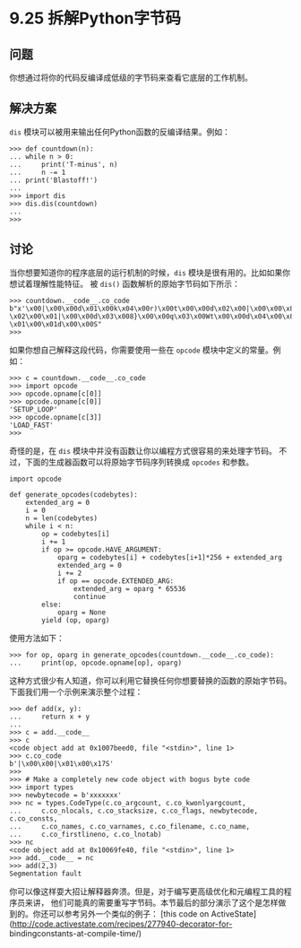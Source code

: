 

# 9.25 拆解Python字节码

## 问题

你想通过将你的代码反编译成低级的字节码来查看它底层的工作机制。

## 解决方案

`dis` 模块可以被用来输出任何Python函数的反编译结果。例如：

    
    
    >>> def countdown(n):
    ... while n > 0:
    ...     print('T-minus', n)
    ...     n -= 1
    ... print('Blastoff!')
    ...
    >>> import dis
    >>> dis.dis(countdown)
    ...
    >>>
    

## 讨论

当你想要知道你的程序底层的运行机制的时候，`dis` 模块是很有用的。比如如果你想试着理解性能特征。 被 `dis()` 函数解析的原始字节码如下所示：

    
    
    >>> countdown.__code__.co_code
    b"x'\x00|\x00\x00d\x01\x00k\x04\x00r)\x00t\x00\x00d\x02\x00|\x00\x00\x83
    \x02\x00\x01|\x00\x00d\x03\x008}\x00\x00q\x03\x00Wt\x00\x00d\x04\x00\x83
    \x01\x00\x01d\x00\x00S"
    >>>
    

如果你想自己解释这段代码，你需要使用一些在 `opcode` 模块中定义的常量。例如：

    
    
    >>> c = countdown.__code__.co_code
    >>> import opcode
    >>> opcode.opname[c[0]]
    >>> opcode.opname[c[0]]
    'SETUP_LOOP'
    >>> opcode.opname[c[3]]
    'LOAD_FAST'
    >>>
    

奇怪的是，在 `dis` 模块中并没有函数让你以编程方式很容易的来处理字节码。 不过，下面的生成器函数可以将原始字节码序列转换成 `opcodes`
和参数。

    
    
    import opcode
    
    def generate_opcodes(codebytes):
        extended_arg = 0
        i = 0
        n = len(codebytes)
        while i < n:
            op = codebytes[i]
            i += 1
            if op >= opcode.HAVE_ARGUMENT:
                oparg = codebytes[i] + codebytes[i+1]*256 + extended_arg
                extended_arg = 0
                i += 2
                if op == opcode.EXTENDED_ARG:
                    extended_arg = oparg * 65536
                    continue
            else:
                oparg = None
            yield (op, oparg)
    

使用方法如下：

    
    
    >>> for op, oparg in generate_opcodes(countdown.__code__.co_code):
    ...     print(op, opcode.opname[op], oparg)
    

这种方式很少有人知道，你可以利用它替换任何你想要替换的函数的原始字节码。 下面我们用一个示例来演示整个过程：

    
    
    >>> def add(x, y):
    ...     return x + y
    ...
    >>> c = add.__code__
    >>> c
    <code object add at 0x1007beed0, file "<stdin>", line 1>
    >>> c.co_code
    b'|\x00\x00|\x01\x00\x17S'
    >>>
    >>> # Make a completely new code object with bogus byte code
    >>> import types
    >>> newbytecode = b'xxxxxxx'
    >>> nc = types.CodeType(c.co_argcount, c.co_kwonlyargcount,
    ...     c.co_nlocals, c.co_stacksize, c.co_flags, newbytecode, c.co_consts,
    ...     c.co_names, c.co_varnames, c.co_filename, c.co_name,
    ...     c.co_firstlineno, c.co_lnotab)
    >>> nc
    <code object add at 0x10069fe40, file "<stdin>", line 1>
    >>> add.__code__ = nc
    >>> add(2,3)
    Segmentation fault
    

你可以像这样耍大招让解释器奔溃。但是，对于编写更高级优化和元编程工具的程序员来讲，
他们可能真的需要重写字节码。本节最后的部分演示了这个是怎样做到的。你还可以参考另外一个类似的例子： [this code on
ActiveState](http://code.activestate.com/recipes/277940-decorator-for-
bindingconstants-at-compile-time/)

